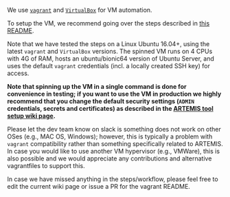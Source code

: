 We use [`vagrant`](https://www.vagrantup.com/) and [`VirtualBox`](https://www.virtualbox.org/) for VM automation.

To setup the VM, we recommend going over the steps described in [this README](https://github.com/FORTH-ICS-INSPIRE/artemis/blob/master/vagrant-vm/README.md).

Note that we have tested the steps on a Linux Ubuntu 16.04+, using the latest `vagrant` and `VirtualBox` versions.
The spinned VM runs on 4 CPUs with 4G of RAM, hosts an ubuntu/bionic64 version of Ubuntu Server, and uses the default `vagrant` credentials (incl. a locally created SSH key) for access.

**Note that spinning up the VM in a single command is done for convenience in testing; if you want to use the VM in production we highly recommend that you change the default security settings (`ADMIN` credentials, secrets and certificates) as described in the [ARTEMIS tool setup wiki page](https://github.com/FORTH-ICS-INSPIRE/artemis/wiki#setup-tool).**

Please let the dev team know on slack is something does not work on other OSes (e.g., MAC OS, Windows); however, this is typically a problem with `vagrant` compatibility rather than something specifically related to ARTEMIS. In case you would like to use another VM hypervisor (e.g., VMWare), this is also possible and we would appreciate any contributions and alternative vagrantfiles to support this.

In case we have missed anything in the steps/workflow, please feel free to edit the current wiki page or issue a PR for the vagrant README.
